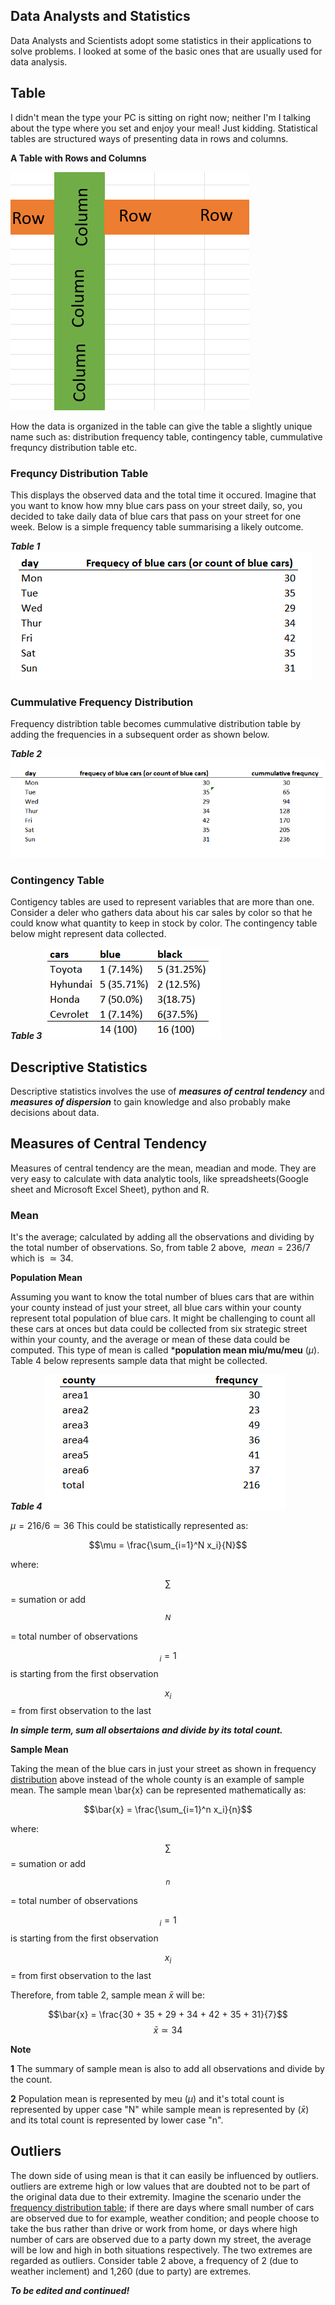 ## Data Analysts and Statistics
Data Analysts and Scientists adopt some  statistics in their applications to solve problems. I looked at some of the basic ones that are usually used for data analysis. 

## Table
I didn't mean the type your PC is sitting on right now; neither I'm I talking about the type where you set and enjoy your meal! Just kidding. Statistical tables are structured ways of presenting data in rows and columns.

**A Table with Rows and Columns**


![A Sample Table in Rows and Columns](https://github.com/dataglyder/Basic_Statistics_For_Data_Analysis.io/blob/main/Screenshot%202025-02-09%20101732.png)


How the data is organized in the table can give the table a slightly unique name such as: distribution frequency table, contingency table, cummulative frequncy distribution table etc. 
### Frequncy Distribution Table
This displays the observed data and the total time it occured. Imagine that you want to know how mny blue cars pass on your street daily, so, you decided to take daily data of blue cars that pass on your street for one week. Below is a simple frequency table summarising a likely outcome.

***Table 1***
![Table 1 Frequency Distribution Table](https://github.com/dataglyder/Basic_Statistics_For_Data_Analysis.io/blob/main/freq_table.png)

### Cummulative Frequency Distribution
Frequency distribtion table becomes cummulative distribution table by adding the frequencies in a subsequent order as shown below.

***Table 2***
![Table 2 Cummulative Frequency Table](https://github.com/dataglyder/Basic_Statistics_For_Data_Analysis.io/blob/main/cum_freq.png)
### Contingency Table
Contigency tables are used to represent variables that are more than one. Consider a deler who gathers data about his car sales by color so that he could know what quantity to keep in stock by color. The contingency table below might represent data collected. 

***Table 3***
![Table 3 Contingency Table](https://github.com/dataglyder/Basic_Statistics_For_Data_Analysis.io/blob/main/contingen_table.png)
## Descriptive Statistics
Descriptive statistics involves the use of ***measures of central tendency*** and ***measures of dispersion*** to gain knowledge and also probably make decisions about data.
## Measures of Central Tendency
Measures of central tendency are the mean, meadian and mode. They are very easy to calculate with data analytic tools, like spreadsheets(Google sheet and Microsoft Excel Sheet), python and R. 
### Mean
It's the average; calculated by adding all the observations and dividing by the total number of observations. So, from table 2 above, $`\ mean = 236/7`$ which is  $`\simeq 34`$.

**Population Mean**

Assuming you want to know the total number of blues cars that are within your county instead of just your street, all blue cars within your county represent total population of blue cars. It might be challenging to count all these cars at onces but data could be collected from six strategic street within your county, and the average or mean of these data could be computed. This type of mean is called ***population mean miu/mu/meu** ($`\mu`$). Table 4 below represents sample data that might be collected.

***Table 4***
![Total blue cars within the County](https://github.com/dataglyder/Basic_Statistics_For_Data_Analysis.io/blob/main/pop_mean.png)

$`\mu = 216/6 \simeq 36`$ This could be statistically represented as:

$$\mu = \frac{\sum_{i=1}^N x_i}{N}$$

where:


$$\sum$$ = sumation or add

$$^N$$ = total number of observations

$${_i=1}$$ is starting from the first observation

$$x_i$$ = from first observation to the last

***In simple term, sum all obsertaions and divide by its total count.***

**Sample Mean**

Taking the mean of the blue cars in just your street as shown in frequency [distribution](https://github.com/dataglyder/Basic_Statistics_For_Data_Analysis.io/edit/main/README.md#frequncy-distribution-table) above instead of the whole county is an example of sample mean. The sample mean \bar{x} can be represented mathematically as:

$$\bar{x} = \frac{\sum_{i=1}^n x_i}{n}$$

where:


$$\sum$$ = sumation or add

$$^n$$ = total number of observations

$${_i=1}$$ is starting from the first observation

$$x_i$$ = from first observation to the last

Therefore, from table 2, sample mean $`\bar{x} `$ will be:

$$\bar{x} = \frac{30 + 35 + 29 + 34 + 42 + 35 + 31}{7}$$
$$\bar{x} \simeq 34$$

**Note**

**1** The summary of sample mean is also to add all observations and divide by the count.

**2** Population mean is represented by meu ($`\mu`$) and it's total count is represented by upper case "N" while sample mean is represented by ($`\bar{x}`$) and its total count is represented by lower case "n".

## Outliers
The down side of using mean is that it can easily be influenced by outliers. outliers are extreme high or low values that are doubted not to be part of the original data due to their extremity. Imagine the scenario under the [frequency distribution table](); if there are days where small number of cars are observed due to for example, weather condition; and people choose to take the bus rather than drive or work from home, or days where high number of cars are observed due to a party down my street, the average will be low and high in both situations respectively. The two extremes are regarded as outliers. Consider table 2 above, a frequency of 2 (due to weather inclement) and 1,260 (due to party) are extremes.



***To be edited and continued!***



